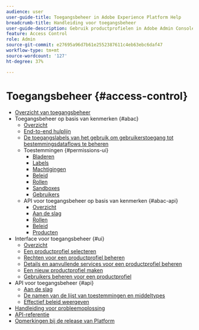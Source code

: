 ```yaml
---
audience: user
user-guide-title: Toegangsbeheer in Adobe Experience Platform Help
breadcrumb-title: Handleiding voor toegangsbeheer
user-guide-description: Gebruik productprofielen in Adobe Admin Console om gebruikersmachtigingen te beheren. Leer hoe u gebruikers kunt toewijzen aan producten en sandboxes.
feature: Access Control
role: Admin
source-git-commit: e27695a96d7b61e2552387611c4eb63ebc6daf47
workflow-type: tm+mt
source-wordcount: '127'
ht-degree: 37%

---
```



# Toegangsbeheer {#access-control}

* [Overzicht van toegangsbeheer](home.md)
* Toegangsbeheer op basis van kenmerken {#abac}
   * [Overzicht](abac/overview.md)
   * [End-to-end hulplijn](abac/end-to-end-guide.md)
   * [De toegangslabels van het gebruik om gebruikerstoegang tot bestemmingsdataflows te beheren](/help/access-control/abac/apply-access-labels-destinations.md)
   * Toestemmingen {#permissions-ui}
      * [Bladeren](abac/ui/browse.md)
      * [Labels](abac/ui/labels.md)
      * [Machtigingen](abac/ui/permissions.md)
      * [Beleid](abac/ui/policies.md)
      * [Rollen](abac/ui/roles.md)
      * [Sandboxes](abac/ui/sandboxes.md)
      * [Gebruikers](abac/ui/users.md)
   * API voor toegangsbeheer op basis van kenmerken {#abac-api}
      * [Overzicht](abac/api/overview.md)
      * [Aan de slag](abac/api/getting-started.md)
      * [Rollen](abac/api/roles.md)
      * [Beleid](abac/api/policies.md)
      * [Producten](abac/api/products.md)
* Interface voor toegangsbeheer {#ui}
   * [Overzicht](ui/overview.md)
   * [Een productprofiel selecteren](ui/browse.md)
   * [Rechten voor een productprofiel beheren](ui/permissions.md)
   * [Details en aanvullende services voor een productprofiel beheren](ui/details-and-services.md)
   * [Een nieuw productprofiel maken](ui/create-profile.md)
   * [Gebruikers beheren voor een productprofiel](ui/users.md)
* API voor toegangsbeheer {#api}
   * [Aan de slag](api/getting-started.md)
   * [De namen van de lijst van toestemmingen en middeltypes](api/permissions-and-resource-types.md)
   * [Effectief beleid weergeven](api/effective-policies.md)
* [Handleiding voor probleemoplossing](troubleshooting-guide.md)
* [API-referentie](https://www.adobe.io/experience-platform-apis/references/access-control/)
* [Opmerkingen bij de release van Platform](https://experienceleague.adobe.com/en/docs/experience-platform/release-notes/latest)